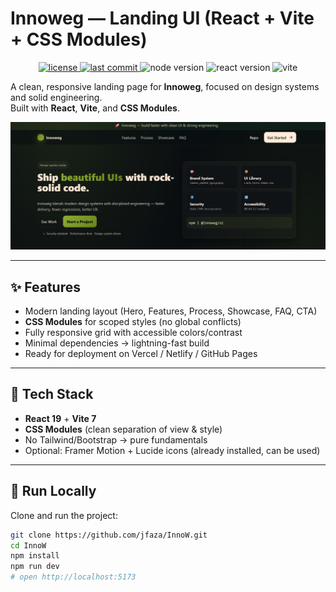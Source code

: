 # Innoweg — Landing UI (React + Vite + CSS Modules)

<p align="center">
  <a href="https://github.com/jfaza/InnoW/blob/master/LICENSE">
    <img src="https://img.shields.io/github/license/jfaza/InnoW" alt="license" />
  </a>
  <a href="https://github.com/jfaza/InnoW/commits/master">
    <img src="https://img.shields.io/github/last-commit/jfaza/InnoW" alt="last commit" />
  </a>
  <img src="https://img.shields.io/badge/node-%3E%3D18-green" alt="node version" />
  <img src="https://img.shields.io/badge/react-19-blue" alt="react version" />
  <img src="https://img.shields.io/badge/build-vite-purple" alt="vite" />
</p>

A clean, responsive landing page for **Innoweg**, focused on design systems and solid engineering.  
Built with **React**, **Vite**, and **CSS Modules**.

![Cover](docs/cover.png)

---

## ✨ Features
- Modern landing layout (Hero, Features, Process, Showcase, FAQ, CTA)
- **CSS Modules** for scoped styles (no global conflicts)
- Fully responsive grid with accessible colors/contrast
- Minimal dependencies → lightning-fast build
- Ready for deployment on Vercel / Netlify / GitHub Pages

---

## 🧰 Tech Stack
- **React 19** + **Vite 7**
- **CSS Modules** (clean separation of view & style)
- No Tailwind/Bootstrap → pure fundamentals
- Optional: Framer Motion + Lucide icons (already installed, can be used)

---

## 🚀 Run Locally
Clone and run the project:

```bash
git clone https://github.com/jfaza/InnoW.git
cd InnoW
npm install
npm run dev
# open http://localhost:5173
